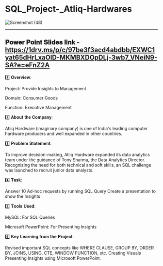 # SQL_Project-_Atliq-Hardwares

![Screenshot (48)](https://github.com/ShailajaSirumalla22/SQL-project1--CONSUMER-GOODS-AD-HOC-REQUETS/assets/150336143/22aa62ca-fb7c-444f-ab13-2588f12e086f)

---------------------------------------------------
𝐏𝐨𝐰𝐞𝐫 𝐏𝐨𝐢𝐧𝐭 𝐒𝐥𝐢𝐝𝐞𝐬 𝐥𝐢𝐧𝐤 - https://1drv.ms/p/c/97be3f3acd4abdbb/EXWC1yat65dHrLxaOlD-MKMBXDOpDLj-3wb7_VNeiN9-SA?e=eFnZ2A
----------------------------------------------------


1️⃣ 𝐎𝐯𝐞𝐫𝐯𝐢𝐞𝐰:

Project: Provide Insights to Management

Domain: Consumer Goods

Function: Executive Management

2️⃣ 𝐀𝐛𝐨𝐮𝐭 𝐭𝐡𝐞 𝐂𝐨𝐦𝐩𝐚𝐧𝐲:

Atliq Hardware (imaginary company) is one of India's leading computer hardware producers and well expanded in other countries.

3️⃣ 𝐏𝐫𝐨𝐛𝐥𝐞𝐦 𝐒𝐭𝐚𝐭𝐞𝐦𝐞𝐧𝐭:

To improve decision-making, Atliq Hardware expanded its data analytics team under the guidance of Tony Sharma, the Data Analytics Director. Recognizing the need for both technical and soft skills, an SQL challenge was launched to recruit junior data analysts.

4️⃣ 𝐓𝐚𝐬𝐤:

Answer 10 Ad-hoc requests by running SQL Query Create a presentation to show the Insights

5️⃣ 𝐓𝐨𝐨𝐥𝐬 𝐔𝐬𝐞𝐝:

MySQL: For SQL Queries

Microsoft PowerPoint: For Presenting Insights

6️⃣ 𝐊𝐞𝐲 𝐋𝐞𝐚𝐫𝐧𝐢𝐧𝐠 𝐟𝐫𝐨𝐦 𝐭𝐡𝐞 𝐏𝐫𝐨𝐣𝐞𝐜𝐭:

Revised important SQL concepts like WHERE CLAUSE, GROUP BY, ORDER BY, JOINS, USING, CTE, WINDOW FUNCTION, etc. Creating Visuals Presenting Insights using Microsoft PowerPoint.
